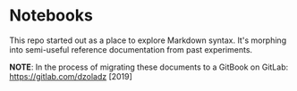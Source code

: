 Notebooks
=========

This repo started out as a place to explore Markdown syntax. It's morphing into semi-useful reference documentation from past experiments.

**NOTE**: In the process of migrating these documents to a GitBook on GitLab: https://gitlab.com/dzoladz [2019]
